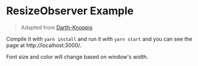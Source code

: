 # ResizeObserver Example

> Adapted from [Darth-Knoppix](https://github.com/Darth-Knoppix/example-react-resize-observer)

Compile it with `yarn install` and run it with `yarn start` and you can see the page at http://localhost:3000/.

Font size and color will change based on window's width.
